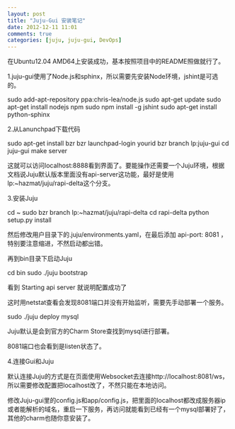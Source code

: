 ```yaml
---
layout: post
title: "Juju-Gui 安装笔记"
date: 2012-12-11 11:01
comments: true
categories: [juju, juju-gui, DevOps]
---
```



在Ubuntu12.04 AMD64上安装成功，基本按照项目中的README照做就行了。

1.juju-gui使用了Node.js和sphinx，所以需要先安装Node环境，jshint是可选的。

sudo add-apt-repository ppa:chris-lea/node.js
sudo apt-get update
sudo apt-get install nodejs npm
sudo npm install -g jshint
sudo apt-get install python-sphinx

2.从Lanunchpad下载代码

sudo apt-get install bzr
bzr launchpad-login yourid
bzr branch lp:juju-gui 
cd juju-gui
make server

这就可以访问localhost:8888看到界面了。要能操作还需要一个Juju环境，根据文档说Juju默认版本里面没有api-server这功能，最好是使用lp:~hazmat/juju/rapi-delta这个分支。

3.安装Juju

cd ~
sudo bzr branch lp:~hazmat/juju/rapi-delta
cd rapi-delta
python setup.py install

然后修改用户目录下的.juju/environments.yaml，在最后添加 api-port: 8081 ，特别要注意缩进，不然启动都出错。

再到bin目录下启动Juju

cd bin
sudo ./juju bootstrap

看到 Starting api server 就说明配置成功了

这时用netstat查看会发现8081端口并没有开始监听，需要先手动部署一个服务。

sudo ./juju deploy mysql

Juju默认是会到官方的Charm Store查找到mysql进行部署。

8081端口也会看到是listen状态了。

4.连接Gui和Juju

默认连接Juju的方式是在页面使用Websocket去连接http://localhost:8081/ws，所以需要修改配置把localhost改了，不然只能在本地访问。

修改Juju-gui里的config.js和app/config.js，把里面的localhost都改成服务器ip或者能解析的域名，重启一下服务，再访问就能看到已经有一个mysql部署好了，其他的charm也随你意安装了。